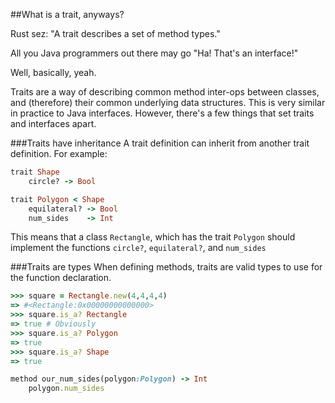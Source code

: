 ##What is a trait, anyways?

Rust sez: "A trait describes a set of method types."  

All you Java programmers out there may go "Ha! That's an interface!"  

Well, basically, yeah. 

Traits are a way of describing common method inter-ops between classes, and (therefore) their common underlying data structures. This is very similar in practice to Java interfaces. However, there's a few things that set traits and interfaces apart.


###Traits have inheritance
A trait definition can inherit from another trait definition.
For example:
```ruby
trait Shape
    circle? -> Bool

trait Polygon < Shape
    equilateral? -> Bool
    num_sides    -> Int
```
 This means that a class `Rectangle`, which has the trait `Polygon` should implement the functions `circle?`, `equilateral?`, and `num_sides`

###Traits are types
When defining methods, traits are valid types to use for the function declaration.
```ruby
>>> square = Rectangle.new(4,4,4,4)
=> #<Rectangle:0x00000000000000>
>>> square.is_a? Rectangle
=> true # Obviously
>>> square.is_a? Polygon
=> true
>>> square.is_a? Shape
=> true
```
```ruby
method our_num_sides(polygon:Polygon) -> Int
    polygon.num_sides
```
